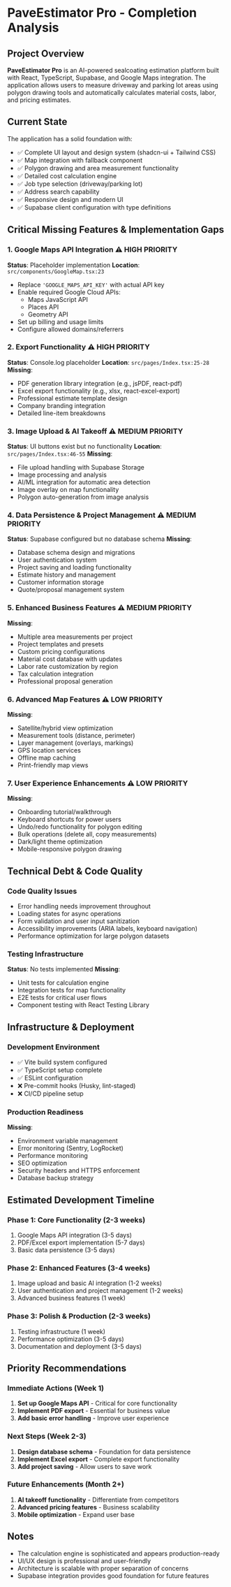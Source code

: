 # PaveEstimator Pro - Completion Analysis

## Project Overview
**PaveEstimator Pro** is an AI-powered sealcoating estimation platform built with React, TypeScript, Supabase, and Google Maps integration. The application allows users to measure driveway and parking lot areas using polygon drawing tools and automatically calculates material costs, labor, and pricing estimates.

## Current State
The application has a solid foundation with:
- ✅ Complete UI layout and design system (shadcn-ui + Tailwind CSS)
- ✅ Map integration with fallback component
- ✅ Polygon drawing and area measurement functionality
- ✅ Detailed cost calculation engine
- ✅ Job type selection (driveway/parking lot)
- ✅ Address search capability
- ✅ Responsive design and modern UI
- ✅ Supabase client configuration with type definitions

## Critical Missing Features & Implementation Gaps

### 1. Google Maps API Integration ⚠️ **HIGH PRIORITY**
**Status**: Placeholder implementation
**Location**: `src/components/GoogleMap.tsx:23`
- Replace `'GOOGLE_MAPS_API_KEY'` with actual API key
- Enable required Google Cloud APIs:
  - Maps JavaScript API
  - Places API  
  - Geometry API
- Set up billing and usage limits
- Configure allowed domains/referrers

### 2. Export Functionality ⚠️ **HIGH PRIORITY**
**Status**: Console.log placeholder
**Location**: `src/pages/Index.tsx:25-28`
**Missing**:
- PDF generation library integration (e.g., jsPDF, react-pdf)
- Excel export functionality (e.g., xlsx, react-excel-export)
- Professional estimate template design
- Company branding integration
- Detailed line-item breakdowns

### 3. Image Upload & AI Takeoff ⚠️ **MEDIUM PRIORITY**
**Status**: UI buttons exist but no functionality
**Location**: `src/pages/Index.tsx:46-55`
**Missing**:
- File upload handling with Supabase Storage
- Image processing and analysis
- AI/ML integration for automatic area detection
- Image overlay on map functionality
- Polygon auto-generation from image analysis

### 4. Data Persistence & Project Management ⚠️ **MEDIUM PRIORITY**
**Status**: Supabase configured but no database schema
**Missing**:
- Database schema design and migrations
- User authentication system
- Project saving and loading functionality
- Estimate history and management
- Customer information storage
- Quote/proposal management system

### 5. Enhanced Business Features ⚠️ **MEDIUM PRIORITY**
**Missing**:
- Multiple area measurements per project
- Project templates and presets
- Custom pricing configurations
- Material cost database with updates
- Labor rate customization by region
- Tax calculation integration
- Professional proposal generation

### 6. Advanced Map Features ⚠️ **LOW PRIORITY**
**Missing**:
- Satellite/hybrid view optimization
- Measurement tools (distance, perimeter)
- Layer management (overlays, markings)
- GPS location services
- Offline map caching
- Print-friendly map views

### 7. User Experience Enhancements ⚠️ **LOW PRIORITY**
**Missing**:
- Onboarding tutorial/walkthrough
- Keyboard shortcuts for power users
- Undo/redo functionality for polygon editing
- Bulk operations (delete all, copy measurements)
- Dark/light theme optimization
- Mobile-responsive polygon drawing

## Technical Debt & Code Quality

### Code Quality Issues
- Error handling needs improvement throughout
- Loading states for async operations
- Form validation and user input sanitization
- Accessibility improvements (ARIA labels, keyboard navigation)
- Performance optimization for large polygon datasets

### Testing Infrastructure
**Status**: No tests implemented
**Missing**:
- Unit tests for calculation engine
- Integration tests for map functionality  
- E2E tests for critical user flows
- Component testing with React Testing Library

## Infrastructure & Deployment

### Development Environment
- ✅ Vite build system configured
- ✅ TypeScript setup complete
- ✅ ESLint configuration
- ❌ Pre-commit hooks (Husky, lint-staged)
- ❌ CI/CD pipeline setup

### Production Readiness
**Missing**:
- Environment variable management
- Error monitoring (Sentry, LogRocket)
- Performance monitoring
- SEO optimization
- Security headers and HTTPS enforcement
- Database backup strategy

## Estimated Development Timeline

### Phase 1: Core Functionality (2-3 weeks)
1. Google Maps API integration (3-5 days)
2. PDF/Excel export implementation (5-7 days)
3. Basic data persistence (3-5 days)

### Phase 2: Enhanced Features (3-4 weeks)
1. Image upload and basic AI integration (1-2 weeks)
2. User authentication and project management (1-2 weeks)
3. Advanced business features (1 week)

### Phase 3: Polish & Production (2-3 weeks)
1. Testing infrastructure (1 week)
2. Performance optimization (3-5 days)
3. Documentation and deployment (3-5 days)

## Priority Recommendations

### Immediate Actions (Week 1)
1. **Set up Google Maps API** - Critical for core functionality
2. **Implement PDF export** - Essential for business value
3. **Add basic error handling** - Improve user experience

### Next Steps (Week 2-3)
1. **Design database schema** - Foundation for data persistence
2. **Implement Excel export** - Complete export functionality
3. **Add project saving** - Allow users to save work

### Future Enhancements (Month 2+)
1. **AI takeoff functionality** - Differentiate from competitors
2. **Advanced pricing features** - Business scalability
3. **Mobile optimization** - Expand user base

## Notes
- The calculation engine is sophisticated and appears production-ready
- UI/UX design is professional and user-friendly
- Architecture is scalable with proper separation of concerns
- Supabase integration provides good foundation for future features